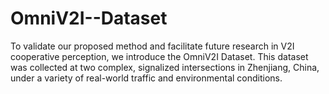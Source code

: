 # OmniV2I--Dataset
To validate our proposed method and facilitate future research in V2I cooperative perception, we introduce the OmniV2I Dataset. This dataset was collected at two complex, signalized intersections in Zhenjiang, China, under a variety of real-world traffic and environmental conditions. 
